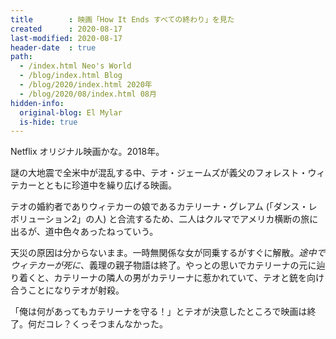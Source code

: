 ```yaml
---
title        : 映画「How It Ends すべての終わり」を見た
created      : 2020-08-17
last-modified: 2020-08-17
header-date  : true
path:
  - /index.html Neo's World
  - /blog/index.html Blog
  - /blog/2020/index.html 2020年
  - /blog/2020/08/index.html 08月
hidden-info:
  original-blog: El Mylar
  is-hide: true
---
```


Netflix オリジナル映画かな。2018年。

謎の大地震で全米中が混乱する中、テオ・ジェームズが義父のフォレスト・ウィテカーとともに珍道中を繰り広げる映画。

テオの婚約者でありウィテカーの娘であるカテリーナ・グレアム (「ダンス・レボリューション2」の人) と合流するため、二人はクルマでアメリカ横断の旅に出るが、道中色々あったねっていう。

天災の原因は分からないまま。一時無関係な女が同乗するがすぐに解散。_途中でウィテカーが死に_、義理の親子物語は終了。やっとの思いでカテリーナの元に辿り着くと、カテリーナの隣人の男がカテリーナに惹かれていて、テオと銃を向け合うことになりテオが射殺。

「俺は何があってもカテリーナを守る！」とテオが決意したところで映画は終了。何だコレ？くっそつまんなかった。
